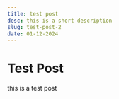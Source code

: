 ```yaml
---
title: test post
desc: this is a short description
slug: test-post-2
date: 01-12-2024
---
```


# Test Post

this is a test post

